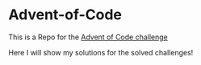 # Advent-of-Code
This is a Repo for the [Advent of Code challenge](https://adventofcode.com/2024)

Here I will show my solutions for the solved challenges!
